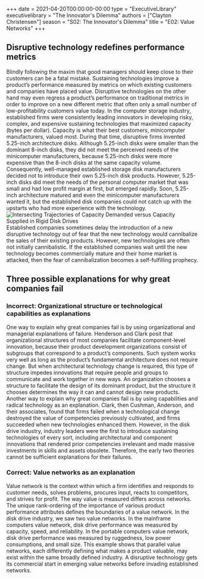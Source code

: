 +++
date = 2021-04-20T00:00:00-00:00
type = "ExecutiveLibrary"
executivelibrary = "The Innovator's Dilemma"
authors = ["Clayton Christensen"]
season = "S02: The Innovator's Dilemma"
title = "E02: Value Networks"
+++

## Disruptive technology redefines performance metrics
Blindly following the maxim that good managers should keep close to their customers can be a fatal mistake. Sustaining technologies improve a product’s performance measured by metrics on which existing customers and companies have placed value. Disruptive technologies on the other hand may even regress a product’s performance on traditional metrics in order to improve on a new different metric that often only a small number of low-profitability customers value today. 
In the computer storage industry, established firms were consistently leading innovators in developing risky, complex, and expensive sustaining technologies that maximized capacity (bytes per dollar). Capacity is what their best customers, minicomputer manufacturers, valued most. 
During that time, disruptive firms invented 5.25-inch architecture disks. Although 5.25-inch disks were smaller than the dominant 8-inch disks, they did not meet the perceived needs of the minicomputer manufacturers, because 5.25-inch disks were more expensive than the 8-inch disks at the same capacity volume. Consequently, well-managed established storage disk manufacturers decided not to introduce their own 5.25-inch disk products. 
However, 5.25-inch disks did meet the needs of the personal computer market that was small and had low profit margin at first, but emerged rapidly. Soon, 5.25-inch architecture matured and even the minicomputer manufacturers wanted it, but the established disk companies could not catch up with the upstarts who had more experience with the technology. 
![Intersecting Trajectories of Capacity Demanded versus Capacity Supplied in Rigid Disk Drives](/media/executivelibrary/s02/intersectingtrajectories.png)
Established companies sometimes delay the introduction of a new disruptive technology out of fear that the new technology would cannibalize the sales of their existing products. However, new technologies are often not initially cannibalistic. If the established companies wait until the new technology becomes commercially mature and their home market is attacked, then the fear of cannibalization becomes a self-fulfilling prophecy. 

## Three possible explanations for why great companies fail
### Incorrect: Organizational structure or technological capabilities as explanations
One way to explain why great companies fail is by using organizational and managerial explanations of failure. Henderson and Clark posit that organizational structures of most companies facilitate component-level innovation, because their product development organizations consist of subgroups that correspond to a product’s components. Such system works very well as long as the product’s fundamental architecture does not require change. But when architectural technology change is required, this type of structure impedes innovations that require people and groups to communicate and work together in new ways. An organization chooses a structure to facilitate the design of its dominant product, but the structure it chooses determines the way it can and cannot design new products. 
Another way to explain why great companies fail is by using capabilities and radical technology as an explanation. Clark, then Cushman, Anderson, and their associates, found that firms failed when a technological change destroyed the value of competencies previously cultivated, and firms succeeded when new technologies enhanced them. 
However, in the disk drive industry, industry leaders were the first to introduce sustaining technologies of every sort, including architectural and component innovations that rendered prior competencies irrelevant and made massive investments in skills and assets obsolete. Therefore, the early two theories cannot be sufficient explanations for their failures. 

### Correct: Value networks as an explanation
Value network is the context within which a firm identifies and responds to customer needs, solves problems, procures input, reacts to competitors, and strives for profit. The way value is measured differs across networks. The unique rank-ordering of the importance of various product performance attributes defines the boundaries of a value network. 
In the disk drive industry, we saw two value networks. In the mainframe computers value network, disk drive performance was measured by capacity, speed, and reliability. In the portable computers value network, disk drive performance was measured by ruggedness, low power consumptions, and small size. 
This example shows that parallel value networks, each differently defining what makes a product valuable, may exist within the same broadly defined industry. A disruptive technology gets its commercial start in emerging value networks before invading established networks. 